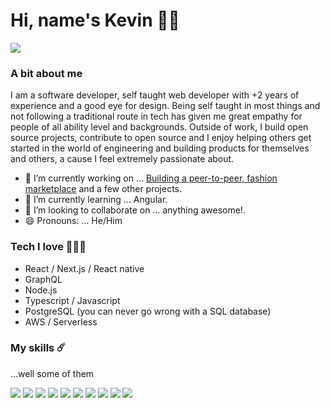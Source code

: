 # Hi, name's Kevin 👋🏼

![](https://badgen.net/badge/icon/working-from-home?icon=buymeacoffee&label)

### A bit about me

I am a software developer, self taught web developer with +2 years of experience and a good eye for design. Being self taught in most things and not following a traditional route in tech has given me great empathy for people of all ability level and backgrounds. Outside of work, I build open source projects, contribute to open source and I enjoy helping others get started in the world of engineering and building products for themselves and others, a cause I feel extremely passionate about.
  
- 🔭 I’m currently working on ... [Building a peer-to-peer, fashion marketplace](https://github.com/KevinRaleie-dev/threads-ui) and a few other projects.
- 🌱 I’m currently learning ... Angular.
- 👯 I’m looking to collaborate on ... anything awesome!.
- 😄 Pronouns: ... He/Him

### Tech I love 👨🏽‍💻

- React / Next.js / React native
- GraphQL
- Node.js
- Typescript / Javascript
- PostgreSQL (you can never go wrong with a SQL database)
- AWS / Serverless

### My skills ☄️
...well some of them

<img src="https://img.icons8.com/color/48/000000/angularjs.png"/>
<img src="https://img.icons8.com/office/48/000000/react.png"/>
<img src="https://img.icons8.com/color/48/000000/javascript--v1.png"/>
<img src="https://img.icons8.com/windows/48/000000/node-js.png"/>
<img src="https://img.icons8.com/color/48/000000/graphql.png"/>
<img src="https://img.icons8.com/color/48/000000/typescript.png"/>
<img src="https://img.icons8.com/color/48/000000/postgreesql.png"/>
<img src="https://img.icons8.com/color/48/000000/android-os.png"/>
<img src="https://img.icons8.com/ios-glyphs/48/000000/github.png"/>
<img src="https://img.icons8.com/color/48/000000/amazon-web-services.png"/>
